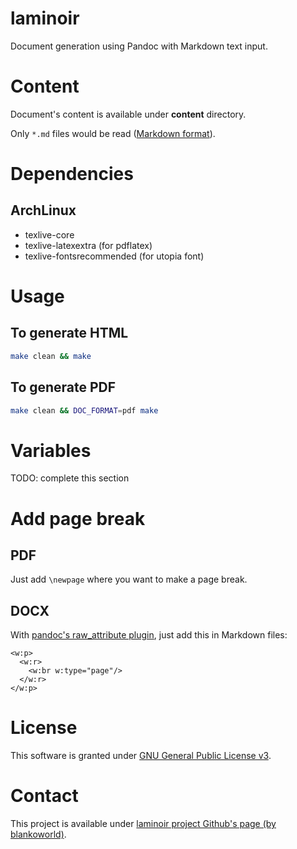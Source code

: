 # laminoir

Document generation using Pandoc with Markdown text input.

# Content

Document's content is available under **content** directory.

Only `*.md` files would be read ([Markdown format](https://daringfireball.net/projects/markdown/)).

# Dependencies

## ArchLinux

* texlive-core
* texlive-latexextra (for pdflatex)
* texlive-fontsrecommended (for utopia font)

# Usage

## To generate HTML

```bash
make clean && make
```

## To generate PDF

```bash
make clean && DOC_FORMAT=pdf make
```

# Variables

TODO: complete this section

# Add page break

## PDF

Just add `\newpage` where you want to make a page break.

## DOCX

With [pandoc's raw\_attribute plugin](https://pandoc.org/MANUAL.html#extension-raw_attribute), just add this in Markdown files:

```{=openxml}
<w:p>
  <w:r>
    <w:br w:type="page"/>
  </w:r>
</w:p>
```

# License

This software is granted under [GNU General Public License v3](https://www.gnu.org/licenses/gpl-3.0.en.html).

# Contact

This project is available under [laminoir project Github's page (by blankoworld)](https://github.com/blankoworld/laminoir/).
